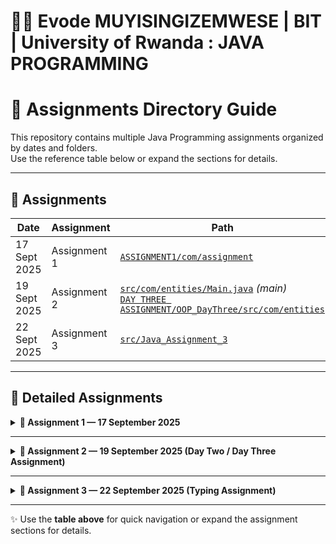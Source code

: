 # 👨‍💻 Evode MUYISINGIZEMWESE | BIT | University of Rwanda : JAVA PROGRAMMING


# 📘 Assignments Directory Guide

This repository contains multiple Java Programming assignments organized by dates and folders.  
Use the  reference table below or expand the sections for details.

---

## 📑  Assignments

| Date            | Assignment   | Path                                                                                                                                                                                       |
|-----------------|--------------|--------------------------------------------------------------------------------------------------------------------------------------------------------------------------------------------|
| 17 Sept 2025    | Assignment 1 | [`ASSIGNMENT1/com/assignment`](./ASSIGNMENT1/com/assignment)                                                                                                                               |
| 19 Sept 2025    | Assignment 2 | [`src/com/entities/Main.java`](./src/com/entities/Main.java) *(main)*<br> [`DAY THREE ASSIGNMENT/OOP_DayThree/src/com/entities`](./DAY%20THREE%20ASSIGNMENT/OOP_DayThree/src/com/entities) |
| 22 Sept 2025    | Assignment 3 | [`src/Java_Assignment_3`](./src/Java_Assignment_3)                                                                                                                                         |

---

## 📂 Detailed Assignments

<details>
  <summary><b>📂 Assignment 1 — 17 September 2025</b></summary>  

**Path:**  
[`ASSIGNMENT1/com/assignment`](./ASSIGNMENT1/com/assignment)

</details>  

---

<details>
  <summary><b>📂 Assignment 2 — 19 September 2025 (Day Two / Day Three Assignment)</b></summary>  

- **Main Path:**  
  [`src/com/entities/Main.java`](./src/com/entities/Main.java)

- **Alternative Path:**  
  [`DAY THREE ASSIGNMENT/OOP_DayThree/src/com/entities`](./DAY%20THREE%20ASSIGNMENT/OOP_DayThree/src/com/entities)

> ✅ The **Main.java** file includes all the working code for Assignment 2.

</details>  

---

<details>
  <summary><b>📂 Assignment 3 — 22 September 2025 (Typing Assignment)</b></summary>  

**Path:**  
[`src/Java_Assignment_3`](./src/Java_Assignment_3)

</details>  

---

✨ Use the **table above** for quick navigation or expand the assignment sections for details.  
